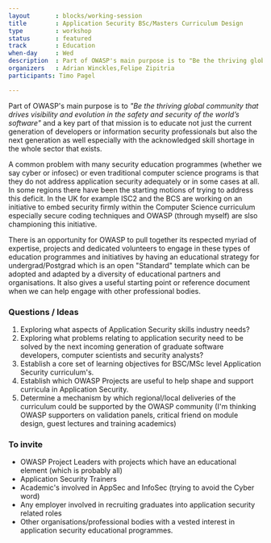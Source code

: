 ```yaml
---
layout       : blocks/working-session
title        : Application Security BSc/Masters Curriculum Design
type         : workshop
status       : featured
track        : Education
when-day     : Wed
description  : Part of OWASP's main purpose is to "Be the thriving global community that drives visibility and evolution in the safety and security of the world’s software" and a key part of that mission is to educate not just the current generation of developers or information security professionals but also the next generation as well especially with the acknowledged skill shortage in the whole sector that exists.
organizers   : Adrian Winckles,Felipe Zipitria
participants: Timo Pagel

---
```


Part of OWASP's main purpose is to _"Be the thriving global community that drives visibility and evolution in the safety and security of the world’s software"_ and a key part of that mission is to educate not just the current generation of developers or information security professionals but also the next generation as well especially with the acknowledged skill shortage in the whole sector that exists.

A common problem with many security education programmes (whether we say cyber or infosec) or even traditional computer science programs is that they do not address application security adequately or in some cases at all.  In some regions there have been the starting motions of trying to address this deficit.  In the UK for example ISC2 and the BCS are working on an initiative to embed security firmly within the Computer Science curriculum especially secure coding techniques and OWASP (through myself) are slso championing this initiative.

There is an opportunity for OWASP to pull together its respected myriad of expertise, projects and dedicated volunteers to engage in these types of education programmes and initiatives by having an educational strategy for undergrad/Postgrad which is an open "Standard" template which can be adopted and adapted by a diversity of educational partners and organisations.  It also gives a useful starting point or reference document when we can help engage with other professional bodies.

### Questions / Ideas

1. Exploring what aspects of Application Security skills industry needs?
2. Exploring what problems relating to application security need to be solved by the next incoming generation of graduate software developers, computer scientists  and security analysts?
3. Establish a core set of learning objectives for BSC/MSc level Application Security curriculum's.
4. Establish which OWASP Projects are useful to help shape and support curricula in Application Security.
5. Determine a mechanism by which regional/local deliveries of the curriculum could be supported by the OWASP community (I'm thinking OWASP supporters on validation panels, critical friend on module design, guest lectures and training academics)

### To invite

- OWASP Project Leaders with projects which have an educational element (which is probably all)
- Application Security Trainers 
- Academic's involved in AppSec and InfoSec (trying to avoid the Cyber word)
- Any employer involved in recruiting graduates into application security related roles
- Other organisations/professional bodies with a vested interest in application security educational programmes.



